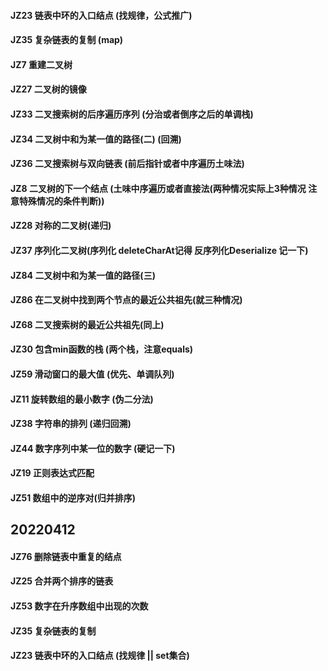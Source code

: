 #### JZ23 链表中环的入口结点 (找规律，公式推广)
#### JZ35 复杂链表的复制 (map)
#### JZ7 重建二叉树
#### JZ27 二叉树的镜像
#### JZ33 二叉搜索树的后序遍历序列 (分治或者倒序之后的单调栈)
#### JZ34 二叉树中和为某一值的路径(二) (回溯)
#### JZ36 二叉搜索树与双向链表 (前后指针或者中序遍历土味法)
#### JZ8 二叉树的下一个结点 (土味中序遍历或者直接法(两种情况实际上3种情况 注意特殊情况的条件判断))
#### JZ28 对称的二叉树(递归)
#### JZ37 序列化二叉树(序列化 deleteCharAt记得  反序列化Deserialize 记一下)
#### JZ84 二叉树中和为某一值的路径(三)
#### JZ86 在二叉树中找到两个节点的最近公共祖先(就三种情况)
#### JZ68 二叉搜索树的最近公共祖先(同上)
#### JZ30 包含min函数的栈 (两个栈，注意equals)
#### JZ59 滑动窗口的最大值 (优先、单调队列)
#### JZ11 旋转数组的最小数字 (伪二分法)
#### JZ38 字符串的排列 (递归回溯)
#### JZ44 数字序列中某一位的数字 (硬记一下)
#### JZ19 正则表达式匹配

#### JZ51 数组中的逆序对(归并排序)




## 20220412
#### JZ76 删除链表中重复的结点
#### JZ25 合并两个排序的链表
#### JZ53 数字在升序数组中出现的次数
#### JZ35 复杂链表的复制
#### JZ23 链表中环的入口结点 (找规律 || set集合)


 